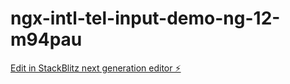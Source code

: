 # ngx-intl-tel-input-demo-ng-12-m94pau

[Edit in StackBlitz next generation editor ⚡️](https://stackblitz.com/~/github.com/gveitia13/ngx-intl-tel-input-demo-ng-12-m94pau)